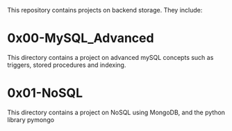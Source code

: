 This repository contains projects on backend storage. They include:
# 0x00-MySQL_Advanced
This directory contains a project on advanced mySQL concepts such as triggers, stored procedures and indexing.
# 0x01-NoSQL
This directory contains a project on NoSQL using MongoDB, and the python library pymongo
